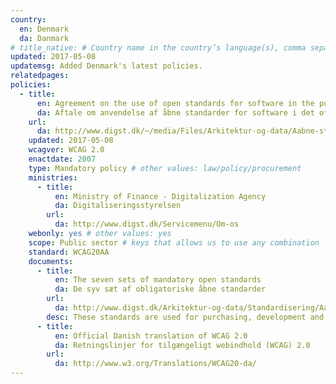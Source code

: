```yaml
---
country:
  en: Denmark
  da: Danmark
# title_native: # Country name in the country’s language(s), comma separated. For Switzerland: Schweiz, Suisse, Svizzera, Svizra
updated: 2017-05-08
updatemsg: Added Denmark's latest policies.
relatedpages:
policies:
  - title:
      en: Agreement on the use of open standards for software in the public sector
      da: Aftale om anvendelse af åbne standarder for software i det offentlige, oktober 2007
    url:
      da: http://www.digst.dk/~/media/Files/Arkitektur-og-data/Aabne-standarder-vejledning/Aftale-om-anvendelse-af-abne-standarder-for-software-i-det-offentlige.pdf
    updated: 2017-05-08
    wcagver: WCAG 2.0
    enactdate: 2007
    type: Mandatory policy # other values: law/policy/procurement
    ministries:
      - title:
          en: Ministry of Finance - Digitalization Agency
          da: Digitaliseringsstyrelsen
        url:
          da: http://www.digst.dk/Servicemenu/Om-os
    webonly: yes # other values: yes
    scope: Public sector # keys that allows us to use any combination
    standard: WCAG20AA
    documents:
      - title:
          en: The seven sets of mandatory open standards
          da: De syv sæt af obligatoriske åbne standarder
        url:
          da: http://www.digst.dk/Arkitektur-og-data/Standardisering/Aabne-standarder--vejledning/De-syv-saet-af-obligatoriske-aabne-standarder
        desc: These standards are used for purchasing, development and operation of the websites of public authorities.
      - title:
          en: Official Danish translation of WCAG 2.0
          da: Retningslinjer for tilgængeligt webindhold (WCAG) 2.0
        url:
          da: http://www.w3.org/Translations/WCAG20-da/
---
```

